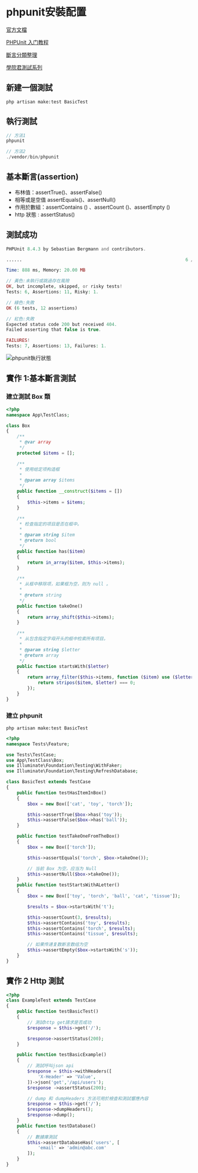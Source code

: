 # phpunit安裝配置

[官方文檔](https://phpunit.readthedocs.io/en/latest/index.html)

[PHPUnit 入门教程](https://learnku.com/laravel/t/22814)

[斷言分類整理](https://www.cnblogs.com/Berryxiong/p/7285240.html)

[學院君測試系列](https://xueyuanjun.com/post/19980)

## 新建一個測試

```text
php artisan make:test BasicTest
```

## 執行測試

```php
// 方法1
phpunit

// 方法2
./vendor/bin/phpunit
```

## 基本斷言\(assertion\)

* 布林值：assertTrue\(\)、assertFalse\(\)
* 相等或是空值 assertEquals\(\)、assertNull\(\)
* 作用於數組：assertContains \(\) 、assertCount \(\)、assertEmpty \(\)
* http 狀態 : assertStatus\(\)

## 測試成功

```php
PHPUnit 8.4.3 by Sebastian Bergmann and contributors.

......                                                              6 / 6 (100%)

Time: 888 ms, Memory: 20.00 MB

// 黃色:未執行或跳過存在風險
OK, but incomplete, skipped, or risky tests!
Tests: 6, Assertions: 11, Risky: 1.

// 綠色:失敗
OK (6 tests, 12 assertions)

// 紅色:失敗
Expected status code 200 but received 404.
Failed asserting that false is true.

FAILURES!
Tests: 7, Assertions: 13, Failures: 1.
```

![phpunit&#x57F7;&#x884C;&#x72C0;&#x614B;](https://github.com/milankarei1111/laravel_gitbook/tree/0cf5f998e77fce088b1b18fcb926ba37dae512f4/.gitbook/assets/phpunit_status.jpg)

## 實作 1:基本斷言測試

### 建立測試 Box 類

```php
<?php
namespace App\TestClass;

class Box
{
    /**
     * @var array
     */
    protected $items = [];

    /**
     * 使用给定项构造框
     *
     * @param array $items
     */
    public function __construct($items = [])
    {
        $this->items = $items;
    }

    /**
     * 检查指定的项目是否在框中。
     *
     * @param string $item
     * @return bool
     */
    public function has($item)
    {
        return in_array($item, $this->items);
    }

    /**
     * 从框中移除项，如果框为空，则为 null 。
     *
     * @return string
     */
    public function takeOne()
    {
        return array_shift($this->items);
    }

    /**
     * 从包含指定字母开头的框中检索所有项目。
     *
     * @param string $letter
     * @return array
     */
    public function startsWith($letter)
    {
        return array_filter($this->items, function ($item) use ($letter) {
            return stripos($item, $letter) === 0;
        });
    }
}
```

### 建立 phpunit

```text
php artisan make:test BasicTest
```

```php
<?php
namespace Tests\Feature;

use Tests\TestCase;
use App\TestClass\Box;
use Illuminate\Foundation\Testing\WithFaker;
use Illuminate\Foundation\Testing\RefreshDatabase;

class BasicTest extends TestCase
{
    public function testHasItemInBox()
    {
        $box = new Box(['cat', 'toy', 'torch']);

        $this->assertTrue($box->has('toy'));
        $this->assertFalse($box->has('ball'));
    }

    public function testTakeOneFromTheBox()
    {
        $box = new Box(['torch']);

        $this->assertEquals('torch', $box->takeOne());

        // 当前 Box 为空，应当为 Null
        $this->assertNull($box->takeOne());
    }
    public function testStartsWithALetter()
    {
        $box = new Box(['toy', 'torch', 'ball', 'cat', 'tissue']);

        $results = $box->startsWith('t');

        $this->assertCount(3, $results);
        $this->assertContains('toy', $results);
        $this->assertContains('torch', $results);
        $this->assertContains('tissue', $results);

        // 如果传递复数断言数组为空
        $this->assertEmpty($box->startsWith('s'));
    }
}
```

## 實作 2 Http 測試

```php
<?php
class ExampleTest extends TestCase
{
    public function testBasicTest()
    {
        // 測試http get請求是否成功
        $response = $this->get('/');

        $response->assertStatus(200);
    }

    public function testBasicExample()
    {
        // 測試呼叫json api
        $response = $this->withHeaders([
            'X-Header' => 'Value',
        ])->json('get','/api/users');
        $response ->assertStatus(200);

        // dump 和 dumpHeaders 方法可用於檢查和測試響應內容
        $response = $this->get('/');
        $response->dumpHeaders();
        $response->dump();
    }
    public function testDatabase()
    {
        // 數據庫測試
        $this->assertDatabaseHas('users', [
            'email' => 'admin@abc.com'
        ]);
    }
}
```

